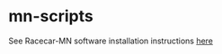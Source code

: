 # mn-scripts
See Racecar-MN software installation instructions [here](https://github.com/fishberg/racecar-mn/blob/master/README.md)
